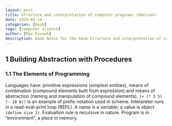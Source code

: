 ```yaml
---
layout: post
title: Structure and interpretation of computer programs (Abelson)
date: 2019-02-14
categories: [book]
tags: [computer science]
author: [Max Kossek]
description: Book Notes for the book Structure and interpretation of computer programs Harold Abelson
---
```



## 1 Building Abstraction with Procedures

### 1.1 The Elements of Programming
Languages have: primitive expressions (simplest entities), means of combination (compound elements built from expression) and means of abstraction (naming and manipulation of compound elements). `(+ (* 3 5) (- 10 6))` is an example of prefix notation used in scheme. Interpreter runs in a read-eval-print loop (REPL). A name is a *variable*; a value is *object* `(define size 2)`. Evaluation rule is recursive in nature. Program is in “environment”, a place in memory.
